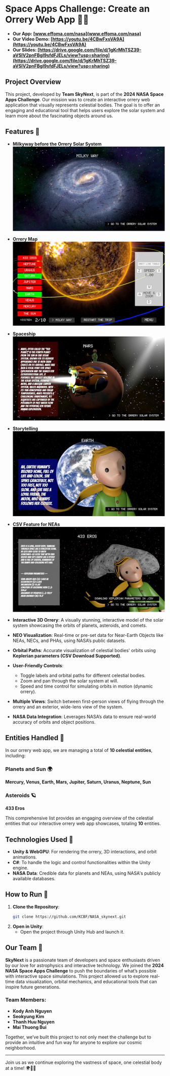 # Space Apps Challenge: Create an Orrery Web App 🌌🚀

- **Our App: [www.effoma.com/nasa](www.effoma.com/nasa)**
- **Our Video Demo: [https://youtu.be/4CBwFxsVA9A](https://youtu.be/4CBwFxsVA9A)**
- **Our Slides: [https://drive.google.com/file/d/1gKrMhTSZ39-aVSIV2pnFBgl9sfdFJELs/view?usp=sharing](https://drive.google.com/file/d/1gKrMhTSZ39-aVSIV2pnFBgl9sfdFJELs/view?usp=sharing)**

## Project Overview

This project, developed by **Team SkyNext**, is part of the **2024 NASA Space Apps Challenge**. Our mission was to create an interactive orrery web application that visually represents celestial bodies. The goal is to offer an engaging and educational tool that helps users explore the solar system and learn more about the fascinating objects around us.

## Features 🌟

- **Milkyway before the Orrery Solar System**  
  ![Milkyway](./readme/Milkyway.jpg)
- **Orrery Map**  
  ![Orrery Map](./readme/Orrery_Map.jpg)
- **Spaceship**  
  ![Spaceship](./readme/SpaceShip.jpg)
- **Storytelling**  
  ![Earth Storytelling](./readme/Earth_Storytelling.jpg)
- **CSV Feature for NEAs**  
   ![CSV Feature for NEAs](./readme/CSV_Feature.jpg)

- **Interactive 3D Orrery**: A visually stunning, interactive model of the solar system showcasing the orbits of planets, asteroids, and comets.
- **NEO Visualization**: Real-time or pre-set data for Near-Earth Objects like NEAs, NECs, and PHAs, using NASA’s public datasets.
- **Orbital Paths**: Accurate visualization of celestial bodies' orbits using **Keplerian parameters (CSV Download Supported)**.
- **User-Friendly Controls**:
  - Toggle labels and orbital paths for different celestial bodies.
  - Zoom and pan through the solar system at will.
  - Speed and time control for simulating orbits in motion (dynamic orrery).
- **Multiple Views**: Switch between first-person views of flying through the orrery and an exterior, wide-lens view of the system.
- **NASA Data Integration**: Leverages NASA’s data to ensure real-world accuracy of orbits and object positions.

## Entities Handled 🌌

In our orrery web app, we are managing a total of **10 celestial entities**, including:

### Planets and Sun 🌍

**Mercury, Venus, Earth, Mars, Jupiter, Saturn, Uranus, Neptune, Sun**

### Asteroids 🪐

**433 Eros**

This comprehensive list provides an engaging overview of the celestial entities that our interactive orrery web app showcases, totaling **10** entities.

## Technologies Used 🔧

- **Unity & WebGPU**: For rendering the orrery, 3D interactions, and orbit animations.
- **C#**: To handle the logic and control functionalities within the Unity engine.
- **NASA Data**: Credible data for planets and NEAs, using NASA's publicly available databases.

## How to Run 🚀

1. **Clone the Repository**:
   ```bash
   git clone https://github.com/KCBF/NASA_skynext.git
   ```
2. **Open in Unity**:
   - Open the project through Unity Hub and launch it.

## Our Team 🌠

**SkyNext** is a passionate team of developers and space enthusiasts driven by our love for astrophysics and interactive technology. We joined the **2024 NASA Space Apps Challenge** to push the boundaries of what’s possible with interactive space simulations. This project allowed us to explore real-time data visualization, orbital mechanics, and educational tools that can inspire future generations.

### Team Members:

- **Kody Anh Nguyen**
- **Seokyung Kim**
- **Thanh Huu Nguyen**
- **Mai Thuong Bui**

Together, we’ve built this project to not only meet the challenge but to provide an intuitive and fun way for anyone to explore our cosmic neighborhood.

---

Join us as we continue exploring the vastness of space, one celestial body at a time! 🌍🌙✨
